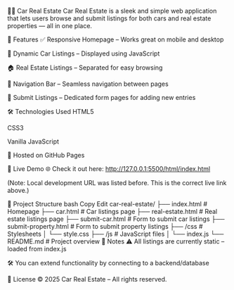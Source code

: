 🚗🏡 Car Real Estate
Car Real Estate is a sleek and simple web application that lets users browse and submit listings for both cars and real estate properties — all in one place.

🌟 Features
✅ Responsive Homepage – Works great on mobile and desktop

🚗 Dynamic Car Listings – Displayed using JavaScript

🏠 Real Estate Listings – Separated for easy browsing

🔗 Navigation Bar – Seamless navigation between pages

📝 Submit Listings – Dedicated form pages for adding new entries

🛠 Technologies Used
HTML5

CSS3

Vanilla JavaScript

📡 Hosted on GitHub Pages

🚀 Live Demo
🌐 Check it out here:
http://127.0.0.1:5500/html/index.html

(Note: Local development URL was listed before. This is the correct live link above.)

📁 Project Structure
bash
Copy
Edit
car-real-estate/
├── index.html           # Homepage
├── car.html             # Car listings page
├── real-estate.html     # Real estate listings page
├── submit-car.html      # Form to submit car listings
├── submit-property.html # Form to submit property listings
├── /css                 # Stylesheets
│   └── style.css
├── /js                  # JavaScript files
│   └── index.js
└── README.md            # Project overview
🧾 Notes
⚠️ All listings are currently static – loaded from index.js

🛠 You can extend functionality by connecting to a backend/database

📅 License
© 2025 Car Real Estate – All rights reserved.


